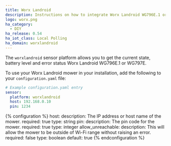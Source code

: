 ```yaml
---
title: Worx Landroid
description: Instructions on how to integrate Worx Landroid WG796E.1 or WG797E as sensors within Home Assistant.
logo: worx.png
ha_category:
  - DIY
ha_release: 0.54
ha_iot_class: Local Polling
ha_domain: worxlandroid
---
```


The `worxlandroid` sensor platform allows you to get the current state, battery level and error status Worx Landroid WG796E.1 or WG797E.

To use your Worx Landroid mower in your installation, add the following to your `configuration.yaml` file:

```yaml
# Example configuration.yaml entry
sensor:
  platform: worxlandroid
  host: 192.168.0.10
  pin: 1234
```

{% configuration %}
host:
  description: The IP address or host name of the mower.
  required: true
  type: string
pin:
  description: The pin code for the mower.
  required: true
  type: integer
allow_unreachable:
  description: This will allow the mower to be outside of Wi-Fi range without raising an error.
  required: false
  type: boolean
  default: true
{% endconfiguration %}
